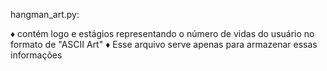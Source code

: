 hangman_art.py:

   ♦ contém logo e estágios representando o número de vidas do usuário no formato de "ASCII Art"
   ♦ Esse arquivo serve apenas para armazenar essas informações

